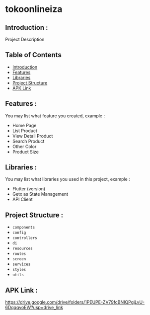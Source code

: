 # tokoonlineiza

## <a name="introduction"></a> Introduction :
Project Description

## Table of Contents

- [Introduction](#introduction)
- [Features](#features)
- [Libraries](#libraries)
- [Project Structure](#project-structures)
- [APK Link](#apk-link)

## <a name="features"></a> Features :
You may list what feature you created, example :
- Home Page
- List Product
- View Detail Product
- Search Product
- Other Color
- Product Size


## <a name="libraries"></a> Libraries :
You may list what libraries you used in this project, example :
- Flutter (version)
- Getx as State Management
- API Client

## <a name="project-structures"></a> Project Structure :
* `components`
* `config`
* `controllers`
* `di`
* `resources`
* `routes`
* `screen`
* `services`
* `styles`
* `utils`


## <a name="apk-link"></a> APK Link :
https://drive.google.com/drive/folders/1PEUPE-ZV79fcBNIQPgjLvU-6DqqqvoEW?usp=drive_link
